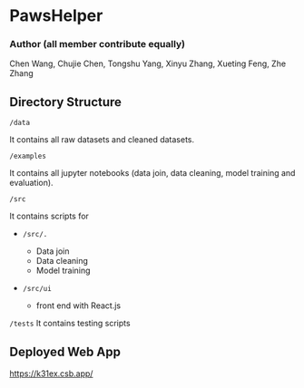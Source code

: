 # PawsHelper

### Author (all member contribute equally)
Chen Wang, Chujie Chen, Tongshu Yang, Xinyu Zhang, Xueting Feng, Zhe Zhang

## Directory Structure
`/data`

It contains all raw datasets and cleaned datasets.

`/examples`

It contains all jupyter notebooks (data join, data cleaning, model training and evaluation).

`/src`

It contains scripts for 

- `/src/.`
    - Data join
    - Data cleaning
    - Model training

- `/src/ui`
    - front end with React.js 

`/tests`
It contains testing scripts 

## Deployed Web App
https://k31ex.csb.app/

